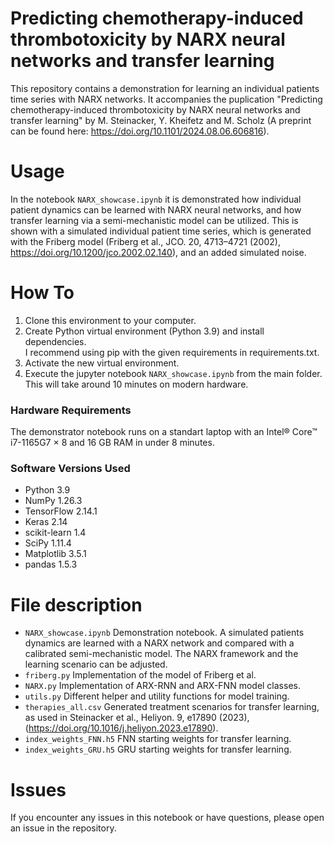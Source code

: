 # Predicting chemotherapy-induced thrombotoxicity by NARX neural networks and transfer learning
This repository contains a demonstration for learning an individual 
patients time series with NARX networks. It accompanies the puplication 
"Predicting chemotherapy-induced thrombotoxicity by NARX neural networks 
and transfer learning" by M. Steinacker, Y. Kheifetz and M. Scholz 
(A preprint can be found here: https://doi.org/10.1101/2024.08.06.606816). 

# Usage
In the notebook `NARX_showcase.ipynb` it is demonstrated how individual 
patient dynamics can be learned with NARX neural networks, and how transfer 
learning via a semi-mechanistic model can be utilized. This is shown with a 
simulated individual patient time series, which is generated with the Friberg 
model (Friberg et al., JCO. 20, 4713–4721 (2002), https://doi.org/10.1200/jco.2002.02.140), and an added simulated noise.

# How To
1. Clone this environment to your computer.    
2. Create Python virtual environment (Python 3.9) and install dependencies.   
   I recommend using pip with the given requirements in requirements.txt.    
3. Activate the new virtual environment.   
4. Execute the jupyter notebook `NARX_showcase.ipynb` from the main folder. 
   This will take around 10 minutes on modern hardware.

### Hardware Requirements
The demonstrator notebook runs on a standart laptop with an Intel® Core™ i7-1165G7 × 8
and 16 GB RAM in under 8 minutes.

### Software Versions Used 
   - Python 3.9   
   - NumPy 1.26.3   
   - TensorFlow 2.14.1   
   - Keras 2.14   
   - scikit-learn 1.4   
   - SciPy 1.11.4    
   - Matplotlib 3.5.1
   - pandas 1.5.3
   
# File description
- `NARX_showcase.ipynb` Demonstration notebook. A simulated patients 
  dynamics are learned with a NARX network and compared with a calibrated 
  semi-mechanistic model. The NARX framework and the learning scenario can 
  be adjusted.
- `friberg.py` Implementation of the model of Friberg et al.
- `NARX.py` Implementation of ARX-RNN and ARX-FNN model classes.
- `utils.py` Different helper and utility functions for model training.
- `therapies_all.csv` Generated treatment scenarios for transfer learning, 
  as used in Steinacker et al., Heliyon. 9, e17890 (2023), (https://doi.org/10.1016/j.heliyon.2023.e17890). 
- `index_weights_FNN.h5` FNN starting weights for transfer learning.
- `index_weights_GRU.h5` GRU starting weights for transfer learning.

# Issues 
If you encounter any issues in this notebook or have questions, please 
open an issue in the repository. 